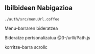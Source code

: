 ## Ibilbideen Nabigazioa

`./auth/src/menuUrl.coffee`

Menu-barraren bideratzea

Bideratze pertsonalizatua
@3-/urlli/Path.js

korritze-barra
scrollc